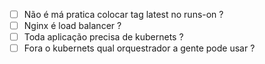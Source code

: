 - [ ] Não é má pratica colocar tag latest no runs-on ? 
- [ ] Nginx é load balancer ? 
- [ ] Toda aplicação precisa de kubernets ? 
- [ ] Fora o kubernets qual orquestrador a gente pode usar ? 